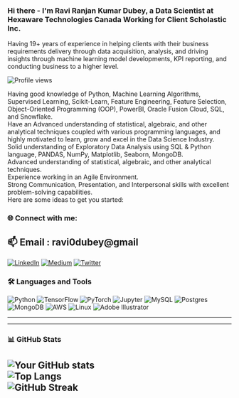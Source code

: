 ### Hi there - I'm Ravi Ranjan Kumar Dubey, a Data Scientist at Hexaware Technologies Canada Working for Client Scholastic Inc.
Having 19+ years of experience in helping clients with their business requirements delivery through data acquisition, analysis, and driving insights through machine learning model developments, KPI reporting, and conducting business to a higher level.</br>

![Profile views](https://komarev.com/ghpvc/?username=ravi0dubey&color=blue)

Having good knowledge of Python, Machine Learning Algorithms, Supervised Learning, Scikit-Learn, Feature Engineering, Feature Selection, Object-Oriented Programming (OOP), PowerBI, Oracle Fusion Cloud, SQL, and Snowflake. </br>
Have an Advanced understanding of statistical, algebraic, and other analytical techniques coupled with various programming languages, and highly motivated to learn, grow and excel in the Data Science Industry.</br>
Solid understanding of Exploratory Data Analysis using SQL & Python language, PANDAS, NumPy, Matplotlib, Seaborn, MongoDB.</br>
Advanced understanding of statistical, algebraic, and other analytical techniques.</br>
Experience working in an Agile Environment. </br>
Strong Communication, Presentation, and Interpersonal skills with excellent problem-solving capabilities.</br>
Here are some ideas to get you started:</br>

### 🌐 Connect with me:
📫 Email : ravi0dubey@gmail
---
[![LinkedIn](https://img.shields.io/badge/LinkedIn-%230077B5.svg?logo=linkedin&logoColor=white)](https://linkedin.com/in/ravi-ranjan-kumar-dubey-1b842b66) 
[![Medium](https://img.shields.io/badge/Medium-12100E?logo=medium&logoColor=white)](https://medium.com/@ravi0dubey)
[![Twitter](https://img.shields.io/badge/Twitter-%231DA1F2.svg?logo=Twitter&logoColor=white)](https://twitter.com/ravi0dubey)

### 🛠️ Languages and Tools
![Python](https://img.shields.io/badge/Python-3776AB?logo=python&logoColor=white)
![TensorFlow](https://img.shields.io/badge/TensorFlow-FF6F00?logo=tensorflow&logoColor=white)
![PyTorch](https://img.shields.io/badge/PyTorch-EE4C2C?logo=pytorch&logoColor=white)
![Jupyter](https://img.shields.io/badge/Jupyter-F37626?logo=jupyter&logoColor=white)
![MySQL](https://img.shields.io/badge/MySQL-4479A1?logo=mysql&logoColor=white)
![Postgres](https://img.shields.io/badge/PostgreSQL-4169E1?logo=postgresql&logoColor=white)
![MongoDB](https://img.shields.io/badge/MongoDB-47A248?logo=mongodb&logoColor=white)
![AWS](https://img.shields.io/badge/AWS-232F3E?logo=amazon-aws&logoColor=white)
![Linux](https://img.shields.io/badge/Linux-FCC624?logo=linux&logoColor=black)
![Adobe Illustrator](https://img.shields.io/badge/Illustrator-FF9A00?logo=adobe-illustrator&logoColor=white)

---
---
### 📊 GitHub Stats
![Your GitHub stats](https://github-readme-stats.vercel.app/api?username=ravi0dubey&show_icons=true&theme=default)  
![Top Langs](https://github-readme-stats.vercel.app/api/top-langs/?username=ravi0dubey&layout=compact)  
![GitHub Streak](https://github-readme-streak-stats.herokuapp.com/?user=ravi0dubey&theme=default)
---


